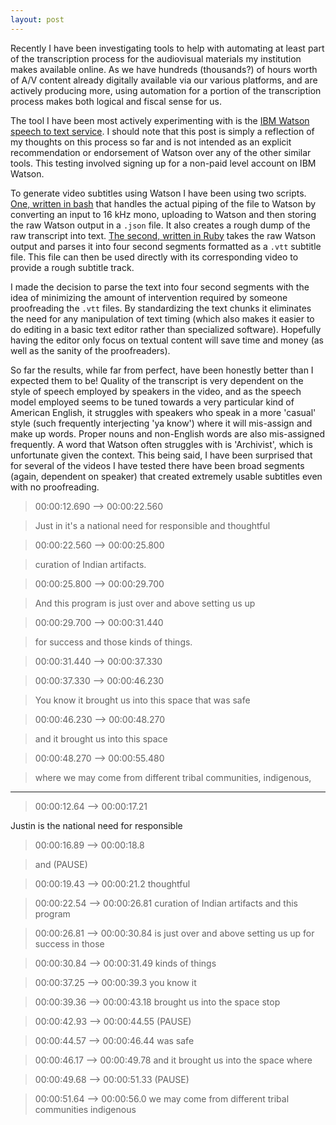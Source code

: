 ```yaml
---
layout: post
---
```


Recently I have been investigating tools to help with automating at least part of the transcription process for the audiovisual materials my institution makes available online. As we have hundreds (thousands?) of hours worth of A/V content already digitally available via our various platforms, and are actively producing more, using automation for a portion of the transcription process makes both logical and fiscal sense for us.

The tool I have been most actively experimenting with is the [IBM Watson speech to text service](https://www.ibm.com/watson/services/speech-to-text/). I should note that this post is simply a reflection of my thoughts on this process so far and is not intended as an explicit recommendation or endorsement of Watson over any of the other similar tools. This testing involved signing up for a non-paid level account on IBM Watson.

To generate video subtitles using Watson I have been using two scripts. [One, written in bash](https://github.com/WSU-CDSC/microservices/blob/master/vid2watson.sh) that handles the actual piping of the file to Watson by converting an input to 16 kHz mono, uploading to Watson and then storing the raw Watson output in a `.json` file. It also creates a rough dump of the raw transcript into text. [The second, written in Ruby](https://github.com/WSU-CDSC/microservices/blob/master/watson2vtt.rb) takes the raw Watson output and parses it into four second segments formatted as a `.vtt` subtitle file. This file can then be used directly with its corresponding video to provide a rough subtitle track.

I made the decision to parse the text into four second segments with the idea of minimizing the amount of intervention required by someone proofreading the `.vtt` files. By standardizing the text chunks it eliminates the need for any manipulation of text timing (which also makes it easier to do editing in a basic text editor rather than specialized software). Hopefully having the editor only focus on textual content will save time and money (as well as the sanity of the proofreaders).

So far the results, while far from perfect, have been honestly better than I expected them to be! Quality of the transcript is very dependent on the style of speech employed by speakers in the video, and as the speech model employed seems to be tuned towards a very particular kind of American English, it struggles with speakers who speak in a more 'casual' style (such frequently interjecting 'ya know') where it will mis-assign and make up words. Proper nouns and non-English words are also mis-assigned frequently. A word that Watson often struggles with is 'Archivist', which is unfortunate given the context. This being said, I have been surprised that for several of the videos I have tested there have been broad segments (again, dependent on speaker) that created extremely usable subtitles even with no proofreading.

>00:00:12.690 --> 00:00:22.560

>Just in it's a national need
for responsible and thoughtful

>00:00:22.560 --> 00:00:25.800

>curation of Indian artifacts.

>00:00:25.800 --> 00:00:29.700

>And this program is just
over and above setting us up

>00:00:29.700 --> 00:00:31.440

>for success and those
kinds of things.

>00:00:31.440 --> 00:00:37.330

>00:00:37.330 --> 00:00:46.230

>You know it brought us into
this space that was safe

>00:00:46.230 --> 00:00:48.270

>and it brought us
into this space

>00:00:48.270 --> 00:00:55.480

>where we may come from different
tribal communities, indigenous,

---

> 00:00:12.64 --> 00:00:17.21
> 
Justin is the national need for responsible 

>00:00:16.89 --> 00:00:18.8

>and (PAUSE) 

>00:00:19.43 --> 00:00:21.2
thoughtful 

>00:00:22.54 --> 00:00:26.81
curation of Indian artifacts and this program

>00:00:26.81 --> 00:00:30.84
is just over and above setting us up for success in those

>00:00:30.84 --> 00:00:31.49
kinds of things

>00:00:37.25 --> 00:00:39.3
you know it 

>00:00:39.36 --> 00:00:43.18
brought us into the space stop 

>00:00:42.93 --> 00:00:44.55
(PAUSE) 

>00:00:44.57 --> 00:00:46.44
was safe 

>00:00:46.17 --> 00:00:49.78
and it brought us into the space where 

>00:00:49.68 --> 00:00:51.33
(PAUSE) 

>00:00:51.64 --> 00:00:56.0
we may come from different tribal communities indigenous 
